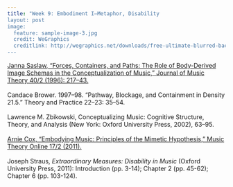 ```yaml
---
title: "Week 9: Embodiment I—Metaphor, Disability
layout: post
image:
  feature: sample-image-3.jpg
  credit: WeGraphics
  creditlink: http://wegraphics.net/downloads/free-ultimate-blurred-background-pack/
---
```


[Janna Saslaw, “Forces, Containers, and Paths: The Role of Body-Derived Image Schemas in the Conceptualization of Music,” Journal of Music Theory 40/2 (1996): 217–43.](https://www.dropbox.com/s/yxiif6svvyeyvh4/Saslaw-Forces%2C%20Containers%2C%20and%20Paths%20%281996%29.pdf?dl=0) 
<br><br>
Candace Brower. 1997–98. “Pathway, Blockage, and Containment in Density 21.5.” Theory and Practice 22–23: 35–54.
<br><br>
Lawrence M. Zbikowski, Conceptualizing Music: Cognitive Structure, Theory, and Analysis (New York: Oxford University Press, 2002), 63–95. 
<br><br>
[Arnie Cox, “Embodying Music: Principles of the Mimetic Hypothesis,” Music Theory Online 17/2 (2011).](http://www.mtosmt.org/issues/mto.11.17.2/mto.11.17.2.cox.html) 
<br><br>
Joseph Straus, *Extraordinary Measures: Disability in Music* (Oxford University Press, 2011): Introduction (pp. 3-14); Chapter 2 (pp. 45-62); Chapter 6 (pp. 103-124).   
